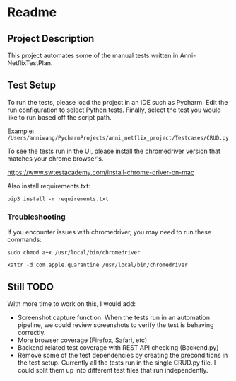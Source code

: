 # Readme

## Project Description
This project automates some of the manual tests written in Anni-NetflixTestPlan. 

## Test Setup
To run the tests, please load the project in an IDE such as Pycharm. Edit the run configuration to select Python tests. Finally, select the test you would like to run based off the script path. 

Example: `/Users/anniwang/PycharmProjects/anni_netflix_project/Testcases/CRUD.py`


To see the tests run in the UI, please install the chromedriver version that matches your chrome browser's.

https://www.swtestacademy.com/install-chrome-driver-on-mac

Also install requirements.txt:

`pip3 install -r requirements.txt`

### Troubleshooting

If you encounter issues with chromedriver, you may need to run these commands:

`sudo chmod a+x /usr/local/bin/chromedriver`

`xattr -d com.apple.quarantine /usr/local/bin/chromedriver
`
## Still TODO 
With more time to work on this, I would add: 
- Screenshot capture function. When the tests run in an automation pipeline, we could review screenshots to verify the test is behaving correctly.
- More browser coverage (Firefox, Safari, etc)
- Backend related test coverage with REST API checking (Backend.py)
- Remove some of the test dependencies by creating the preconditions in the test setup. Currently all the tests run in the single CRUD.py file. I could split them up into different test files that run independently.
